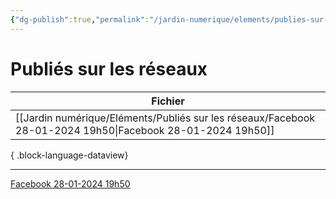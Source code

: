 ```yaml
---
{"dg-publish":true,"permalink":"/jardin-numerique/elements/publies-sur-les-reseaux/publies-sur-les-reseaux/","tags":["categorie/MOCS"],"noteIcon":""}
---
```



# Publiés sur les réseaux

| Fichier                                                                                                       |
| ------------------------------------------------------------------------------------------------------------- |
| [[Jardin numérique/Eléments/Publiés sur les réseaux/Facebook 28-01-2024 19h50\|Facebook 28-01-2024 19h50]] |

{ .block-language-dataview}

***
[Facebook 28-01-2024 19h50](Facebook%2028-01-2024%2019h50.md)